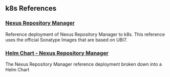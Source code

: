 ## k8s References

### [Nexus Repository Manager](./nexus-repository-manager.yaml)

Reference deployment of Nexus Repository Manager to k8s. This reference uses the 
official Sonatype Images that are based on UBI7. 


### [Helm Chart - Nexus Repository Manager](./helm/nexus-repository-manager)

The Nexus Repository Manager reference deployment broken down into a Helm Chart

